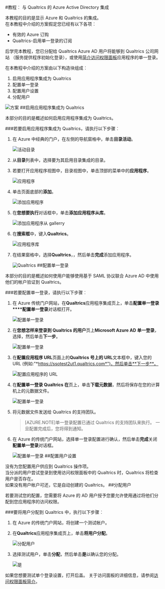 <properties 
    pageTitle="教程︰ Azure Active Directory 集成与 Qualtrics |Microsoft Azure" 
    description="了解如何使用 Qualtrics Azure Active Directory 以启用单一登录、 自动化资源调配，以及更多 ！" 
    services="active-directory" 
    authors="jeevansd"  
    documentationCenter="na" 
    manager="femila"/>
<tags 
    ms.service="active-directory" 
    ms.devlang="na" 
    ms.topic="article" 
    ms.tgt_pltfrm="na" 
    ms.workload="identity" 
    ms.date="09/26/2016" 
    ms.author="jeedes" />

#<a name="tutorial-azure-active-directory-integration-with-qualtrics"></a>教程︰ 与 Qualtrics 的 Azure Active Directory 集成
  
本教程的目的是显示 Azure 和 Qualtrics 的集成。  
在本教程中介绍的方案假定您已经有以下各项︰

-   有效的 Azure 订购
-   Qualtrics-启用单一登录的订阅
  
后学完本教程，您已分配给 Qualtrics Azure AD 用户将能够到 Qualtrics 公司网站 （服务提供程序初始化登录），或使用[简介访问权限面板](active-directory-saas-access-panel-introduction.md)应用程序的单一登录。
  
在本教程中介绍的方案由以下构造块组成︰

1.  启用应用程序集成为 Qualtrics
2.  配置单一登录
3.  配置用户设置
4.  分配用户

![方案](./media/active-directory-saas-qualtrics-tutorial/IC789542.png "方案")
##<a name="enabling-the-application-integration-for-qualtrics"></a>启用应用程序集成为 Qualtrics
  
本部分的目的是概述如何启用应用程序集成为 Qualtrics。

###<a name="to-enable-the-application-integration-for-qualtrics-perform-the-following-steps"></a>若要启用应用程序集成为 Qualtrics，请执行以下步骤︰

1.  在 Azure 中经典的门户，在左侧的导航窗格中，单击**目录活动**。

    ![活动目录](./media/active-directory-saas-qualtrics-tutorial/IC700993.png "活动目录")

2.  从**目录**列表中，选择要为其启用目录集成的目录。

3.  若要打开应用程序视图中，目录视图中，单击顶部的菜单中的**应用程序**。

    ![应用程序](./media/active-directory-saas-qualtrics-tutorial/IC700994.png "应用程序")

4.  单击页面底部的**添加**。

    ![添加应用程序](./media/active-directory-saas-qualtrics-tutorial/IC749321.png "添加应用程序")

5.  在**您想要执行**对话框中，单击**添加应用程序从库**。

    ![添加应用程序从 gallerry](./media/active-directory-saas-qualtrics-tutorial/IC749322.png "添加应用程序从 gallerry")

6.  在**搜索框**中，键入**Qualtrics**。

    ![应用程序库](./media/active-directory-saas-qualtrics-tutorial/IC789543.png "应用程序库")

7.  在结果窗格中，选择**Qualtrics**，，然后单击**完成**添加应用程序。

    ![Qualtrics](./media/active-directory-saas-qualtrics-tutorial/IC789544.png "Qualtrics")
##<a name="configuring-single-sign-on"></a>配置单一登录
  
本部分的目的是概述如何使用户能够使用基于 SAML 协议联合 Azure AD 中使用他们的帐户验证到 Qualtrics。

###<a name="to-configure-single-sign-on-perform-the-following-steps"></a>若要配置单一登录，请执行以下步骤︰

1.  在 Azure 传统门户网站，在**Qualtrics**应用程序集成页上，单击**配置单一登录****配置单一登录**对话框打开。

    ![配置单一登录](./media/active-directory-saas-qualtrics-tutorial/IC789545.png "配置单一登录")

2.  在**您想怎样来登录到 Qualtrics 的用户**页上**Microsoft Azure AD 单一登录**，选择，然后单击**下一步**。

    ![配置单一登录](./media/active-directory-saas-qualtrics-tutorial/IC789546.png "配置单一登录")

3.  在**配置应用程序 URL**页面上的**Qualtrics 号上的 URL**文本框中，键入您的 URL (例如:"*https://ssotest2ut1.qualtrics.com*")，然后单击**下一步**。

    ![配置应用程序的 URL](./media/active-directory-saas-qualtrics-tutorial/IC789547.png "配置应用程序的 URL")

4.  在**配置单一登录 Qualtrics 在**页上，单击**下载元数据**，然后将保存在您的计算机上的元数据文件。

    ![配置单一登录](./media/active-directory-saas-qualtrics-tutorial/IC789548.png "配置单一登录")

5.  将元数据文件发送给 Qualtrics 的支持团队。

    >[AZURE.NOTE]单一登录配置已通过 Qualtrics 的支持团队来执行。 一旦配置完成后，您将得到通知。

6.  在 Azure 的传统门户网站，选择单一登录配置进行确认，然后单击**完成**关闭**配置单一登录**对话框。

    ![配置单一登录](./media/active-directory-saas-qualtrics-tutorial/IC789549.png "配置单一登录")
##<a name="configuring-user-provisioning"></a>配置用户设置
  
没有为您配置用户供应到 Qualtrics 操作项。  
当分派的用户尝试登录到使用访问权限面板中的 Qualtrics 时，Qualtrics 将检查用户是否存在。  
如果没有用户帐户可还，它是自动创建的 Qualtrics。
##<a name="assigning-users"></a>分配用户
  
若要测试您的配置，您需要将 Azure 的 AD 用户授予您要允许使用通过将他们分配到您应用程序的访问权限。

###<a name="to-assign-users-to-qualtrics-perform-the-following-steps"></a>要将用户分配到 Qualtrics 中，执行以下步骤︰

1.  在 Azure 的传统门户网站，将创建一个测试帐户。

2.  在**Qualtrics**应用程序集成页上，单击**将用户分配**。

    ![分配用户](./media/active-directory-saas-qualtrics-tutorial/IC789550.png "分配用户")

3.  选择测试用户，单击**分配**，然后单击**是**以确认您的分配。

    ![是](./media/active-directory-saas-qualtrics-tutorial/IC767830.png "是")
  
如果您想要测试单个登录设置，打开后盖。 关于访问面板的详细信息，请参阅[访问权限面板简介](active-directory-saas-access-panel-introduction.md)。